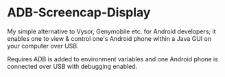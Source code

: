 # ADB-Screencap-Display
My simple alternative to Vysor, Genymobile etc. for Android developers; it enables one to view &amp; control one's Android phone within a Java GUI on your computer over USB.

Requires ADB is added to environment variables and one Android phone is connected over USB with debugging enabled.
